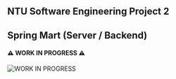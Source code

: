 ## NTU Software Engineering Project 2

## Spring Mart (Server / Backend)

#### ⚠️ WORK IN PROGRESS ⚠️

![WORK IN PROGRESS](https://media.giphy.com/media/FjhCTrjPaPy6s/giphy.gif)
